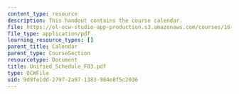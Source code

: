 ```yaml
---
content_type: resource
description: This handout contains the course calendar.
file: https://ol-ocw-studio-app-production.s3.amazonaws.com/courses/16-01-unified-engineering-i-ii-iii-iv-fall-2005-spring-2006/9d9fe1dd27972a971383984e8f5c2036_Unified_Schedule_F03.pdf
file_type: application/pdf
learning_resource_types: []
parent_title: Calendar
parent_type: CourseSection
resourcetype: Document
title: Unified_Schedule_F03.pdf
type: OCWFile
uid: 9d9fe1dd-2797-2a97-1383-984e8f5c2036
---
```

